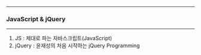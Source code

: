 -----
### JavaScript & jQuery
-----
1. JS : 제대로 파는 자바스크립트(JavaScript)
2. jQuery : 윤재성의 처음 시작하는 jQuery Programming
